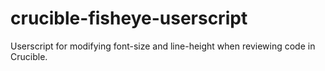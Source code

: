 # crucible-fisheye-userscript
Userscript for modifying font-size and line-height when reviewing code in Crucible.
